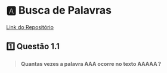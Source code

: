 # 🅰️ Busca de Palavras
[Link do Repositório](https://github.com/usuário/repositório)

## 1️⃣ Questão 1.1
> **Quantas vezes a palavra  AAA  ocorre no texto  AAAAA ?**


